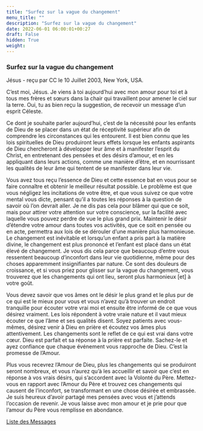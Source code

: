 ```yaml
---
title: "Surfez sur la vague du changement"
menu_title: ""
description: "Surfez sur la vague du changement"
date: 2022-06-01 06:00:01+00:27
draft: False
hidden: True
weight:
---
```

### Surfez sur la vague du changement

Jésus - reçu par CC le 10 Juillet 2003, New York, USA.

C’est moi, Jésus. Je viens à toi aujourd’hui avec mon amour pour toi et à tous mes frères et sœurs dans la chair qui travaillent pour amener le ciel sur la terre. Oui, tu as bien reçu la suggestion, de recevoir un message d’un esprit Céleste.

Ce dont je souhaite parler aujourd’hui, c’est de la nécessité pour les enfants de Dieu de se placer dans un état de réceptivité supérieur afin de comprendre les circonstances qui les entourent. Il est bien connu que les lois spirituelles de Dieu produiront leurs effets lorsque les enfants aspirants de Dieu chercheront à développer leur âme et à manifester l’esprit du Christ, en entretenant des pensées et des désirs d’amour, et en les appliquant dans leurs actions, comme une manière d’être, et en nourrissant les qualités de leur âme qui tentent de se manifester dans leur vie.

Vous avez tous reçu l’essence de Dieu et cette essence bat en vous pour se faire connaître et obtenir le meilleur résultat possible. Le problème est que vous négligez les incitations de votre être, et que vous suivez ce que votre mental vous dicte, pensant qu’il a toutes les réponses à la question de savoir où l’on devrait aller. Je ne dis pas cela pour blâmer qui que ce soit, mais pour attirer votre attention sur votre conscience, sur la facilité avec laquelle vous pouvez perdre de vue le plus grand prix. Maintenir le désir d’étendre votre amour dans toutes vos activités, que ce soit en pensée ou en acte, permettra aux lois de se dérouler d’une manière plus harmonieuse. Le changement est inévitable et lorsqu’un enfant a pris part à la matière divine, le changement est plus prononcé et l’enfant est placé dans un état élevé de changement. Je vous dis cela parce que beaucoup d’entre vous ressentent beaucoup d’inconfort dans leur vie quotidienne, même pour des choses apparemment insignifiantes par nature. Ce sont des douleurs de croissance, et si vous priez pour glisser sur la vague du changement, vous trouverez que les changements qui ont lieu, seront plus harmonieux [et] à votre goût.

Vous devez savoir que vos âmes ont le désir le plus grand et le plus pur de ce qui est le mieux pour vous et vous n’avez qu’à trouver un endroit tranquille pour écouter votre vrai moi et ensuite être informé de ce que vous désirez vraiment. Les lois répondent à votre vraie nature et il vaut mieux écouter ce que l’âme et ses qualités disent. Soyez patients avec vous-mêmes, désirez venir à Dieu en prière et écoutez vos âmes plus attentivement. Les changements sont le reflet de ce qui est vrai dans votre cœur. Dieu est parfait et sa réponse à la prière est parfaite. Sachez-le et ayez confiance que chaque événement vous rapproche de Dieu. C’est la promesse de l’Amour.

Plus vous recevrez l’Amour de Dieu, plus les changements qui se produiront seront nombreux, et vous n’aurez qu’à les accueillir et savoir que c’est en réponse à vos vrais désirs, qui s’accordent avec la Volonté du Père. Mettez-vous en rapport avec l’Amour du Père et trouvez ces changements qui causent de l’inconfort, se transformant en une chose désirée et embrassée. Je suis heureux d’avoir partagé mes pensées avec vous et j’attends l’occasion de revenir. Je vous laisse avec mon amour et je prie pour que l’amour du Père vous remplisse en abondance.

[Liste des Messages](/fr-contemporary-messages/fr-contemporary-messages-by-date-order/fr-contemporary-messages-2003)
